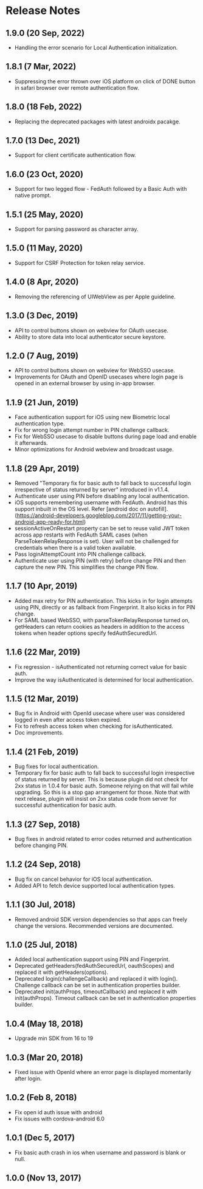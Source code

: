 # Release Notes
## 1.9.0 (20 Sep, 2022)
* Handling the error scenario for Local Authentication initialization.
## 1.8.1 (7 Mar, 2022)
* Suppressing the error thrown over iOS platform on click of DONE button in safari browser over remote authentication flow.

## 1.8.0 (18 Feb, 2022)
* Replacing the deprecated packages with latest androidx pacakge.

## 1.7.0 (13 Dec, 2021)
* Support for client certificate authentication flow.

## 1.6.0 (23 Oct, 2020)
* Support for two legged flow - FedAuth followed by a Basic Auth with native prompt.

## 1.5.1 (25 May, 2020)
* Support for parsing password as character array.

## 1.5.0 (11 May, 2020)
* Support for CSRF Protection for token relay service.

## 1.4.0 (8 Apr, 2020)
* Removing the referencing of UIWebView as per Apple guideline.

## 1.3.0 (3 Dec, 2019)
* API to control buttons shown on webview for OAuth usecase.
* Ability to store data into local authenticator secure keystore.

## 1.2.0 (7 Aug, 2019)
* API to control buttons shown on webview for WebSSO usecase.
* Improvements for OAuth and OpenID usecases where login page is opened in an external browser by using in-app browser.

## 1.1.9 (21 Jun, 2019)
* Face authentication support for iOS using new Biometric local authentication type.
* Fix for wrong login attempt number in PIN challenge callback.
* Fix for WebSSO usecase to disable buttons during page load and enable it afterwards.
* Minor optimizations for Android webview and broadcast usage.

## 1.1.8 (29 Apr, 2019)
* Removed "Temporary fix for basic auth to fall back to successful login irrespective of status returned by server" introduced in v1.1.4.
* Authenticate user using PIN before disabling any local authentication.
* iOS supports remembering username with FedAuth. Android has this support inbuilt in the OS level. Refer [android doc on autofill].(https://android-developers.googleblog.com/2017/11/getting-your-android-app-ready-for.html)
* sessionActiveOnRestart property can be set to reuse valid JWT token across app restarts with FedAuth SAML cases (when ParseTokenRelayResponse is set). User will not be challenged for credentials when there is a valid token available.
* Pass loginAttemptCount into PIN challenge callback.
* Authenticate user using PIN (with retry) before change PIN and then capture the new PIN. This simplifies the change PIN flow.

## 1.1.7 (10 Apr, 2019)
* Added max retry for PIN authentication. This kicks in for login attempts using PIN, directly or as fallback from Fingerprint. It also kicks in for PIN change.
* For SAML based WebSSO, with parseTokenRelayResponse turned on, getHeaders can return cookies as headers in addition to the access tokens when header options specify fedAuthSecuredUrl.

## 1.1.6 (22 Mar, 2019)
* Fix regression - isAuthenticated not returning correct value for basic auth.
* Improve the way isAuthenticated is determined for local authentication.

## 1.1.5 (12 Mar, 2019)
* Bug fix in Android with OpenId usecase where user was considered logged in even after access token expired.
* Fix to refresh access token when checking for isAuthenticated.
* Doc improvements.

## 1.1.4 (21 Feb, 2019)
* Bug fixes for local authentication.
* Temporary fix for basic auth to fall back to successful login irrespective of status returned by server.
This is because plugin did not check for 2xx status in 1.0.4 for basic auth. Someone relying on that will fail while upgrading.
So this is a stop gap arrangement for those.
Note that with next release, plugin will insist on 2xx status code from server for successful authentication for basic auth.

## 1.1.3 (27 Sep, 2018)
* Bug fixes in android related to error codes returned and authentication before changing PIN.

## 1.1.2 (24 Sep, 2018)
* Bug fix on cancel behavior for iOS local authentication.
* Added API to fetch device supported local authentication types.

## 1.1.1 (30 Jul, 2018)
* Removed android SDK version dependencies so that apps can freely change the versions. Recommended versions are documented.


## 1.1.0 (25 Jul, 2018)
* Added local authentication support using PIN and Fingerprint.
* Deprecated getHeaders(fedAuthSecuredUrl, oauthScopes) and replaced it with getHeaders(options).
* Deprecated login(challengeCallback) and replaced it with login(). Challenge callback can be set in authentication properties builder.
* Deprecated init(authProps, timeoutCallback) and replaced it with init(authProps). Timeout callback can be set in authentication properties builder.

## 1.0.4 (May 18, 2018)
* Upgrade min SDK from 16 to 19

## 1.0.3 (Mar 20, 2018)
* Fixed issue with OpenId where an error page is displayed momentarily after login.

## 1.0.2 (Feb 8, 2018)
* Fix open id auth issue with android
* Fix issues with cordova-android 6.0

## 1.0.1 (Dec 5, 2017)
* Fix basic auth crash in ios when username and password is blank or null.

## 1.0.0 (Nov 13, 2017)
